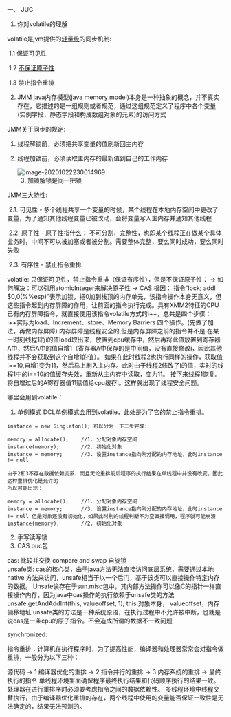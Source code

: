 一、 JUC

1. 你对volatile的理解

volatile是jvm提供的<u>轻量级</u>的同步机制: 

​	1.1 保证可见性

​	1.2 <u>不保证原子性</u>

​	1.3 禁止指令重排



2. JMM   java内存模型(java memory model)本身是一种抽象的概念，并不真实存在，它描述的是一组规则或者规范，通过这组规范定义了程序中各个变量(实例字段，静态字段和构成数组对象的元素)的访问方式

JMM关于同步的规定:

1. 线程解锁前，必须把共享变量的值刷新回主内存

2. 线程加锁前，必须读取主内存的最新值到自己的工作内存

   <img src="C:\Users\hasee\AppData\Roaming\Typora\typora-user-images\image-20201022230014969.png" alt="image-20201022230014969"  />



	3. 加锁解锁是同一把锁 

JMM三大特性: 

​	2.1. 可见性 - 多个线程共享一个变量的时候，某个线程在本地内存空间中更改了变量，为了通知其他线程变量已被改动，会将变量写入主内存并通知其他线程

​	2.2. 原子性  - 原子性指什么： 不可分割，完整性，也即某个线程正在做某个具体业务时，中间不可以被加塞或者被分割。需要整体完整，要么同时成功，要么同时失败

​	2.3. 有序性 - 禁止指令重排 

volatile: 只保证可见性，禁止指令重排（保证有序性），但是不保证原子性： -> 如何解决：可以引用atomicInteger来解决原子性 -> CAS
    根因：
    指令“lock; addl $0,0(%%esp)”表示加锁，把0加到栈顶的内存单元，该指令操作本身无意义，但这些指令起到内存屏障的作用，让前面的指令执行完成。具有XMM2特征的CPU已有内存屏障指令，就直接使用该指令volatile方式的i++，总共是四个步骤：
    i++实际为load、Increment、store、Memory Barriers 四个操作。(先做了加法，再做内存屏障)
    内存屏障是线程安全的,但是内存屏障之前的指令并不是.在某一时刻线程1将i的值load取出来，放置到cpu缓存中，然后再将此值放置到寄存器A中，然后A中的值自增1（寄存器A中保存的是中间值，没有直接修改i，因此其他线程并不会获取到这个自增1的值）。
    如果在此时线程2也执行同样的操作，获取值i==10,自增1变为11，然后马上刷入主内存。此时由于线程2修改了i的值，实时的线程1中的i==10的值缓存失效，重新从主内存中读取，变为11。
    接下来线程1恢复。将自增过后的A寄存器值11赋值给cpu缓存i。这样就出现了线程安全问题。
    
   哪里会用到volatile：
   1. 单例模式
    DCL单例模式会用到volatile，此处是为了它的禁止指令重排。
    
    instance = new Singleton(); 可以分为一下三步完成:
    
    memory = allocate();    //1. 分配对象内存空间
    instance(memory);       //2. 初始化对象
    instance = memory;      //3. 设置instance指向刚分配的内存地址，此时instance != null
    
    由于2和3不存在数据依赖关系，而且无论重排前后程序的执行结果在单线程中并没有改变，因此这种重排优化是允许的
    所以可能出现：
    
    memory = allocate();    //1. 分配对象内存空间
    instance = memory;      //3. 设置instance指向刚分配的内存地址，此时instance != null 但是对象还没有初始化，如果此时别的线程判断不为空直接调用，程序就可能崩溃
    instance(memory);       //2. 初始化对象
   
   2. 手写读写锁
   3. CAS  ouc包
   
cas: 比较并交换 compare and swap
    自旋锁  
    unsafe类: cas的核心类，由于java方法无法直接访问底层系统，需要通过本地 native 方法来访问，unsafe相当于以一个后门，基于该类可以直接操作特定内存的数据。
              Unsafe诶存在于sun.misc包中，其内部方法操作可以像C的指针一样直接操作内存，因为java中cas操作的执行依赖于unsafe类的方法
                    unsafe.getAndAddInt(this, valueoffset, 1); this:对象本身， valueoffset，内存偏移地址
              unsafe类的方法是一种系统原语，在执行过程中不允许被中断，也就是说cas是一条cpu的原子指令。不会造成所谓的数据不一致问题      
 
synchronized: 
       
指令重排：计算机在执行程序时，为了提高性能，编译器和处理器常常会对指令做重排，一般分为以下三种：

源代码 -> 1 编译器优化的重排 -> 2 指令并行的重排 -> 3 内存系统的重排 -> 最终执行的指令
单线程环境里面确保程序最终执行结果和代码顺序执行的结果一致。
处理器在进行重排序时必须要考虑指令之间的数据依赖性。
多线程环境中线程交替执行，由于编译器优化重排的存在，两个线程中使用的变量能否保证一致性是无法确定的，结果无法预测的。